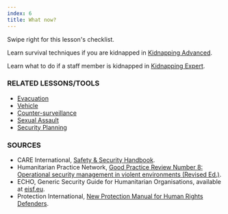 ```yaml
---
index: 6
title: What now?
---
```

Swipe right for this lesson's checklist.

Learn survival techniques if you are kidnapped in [Kidnapping Advanced](umbrella://travel/kidnapping/advanced).

Learn what to do if a staff member is kidnapped in [Kidnapping Expert](umbrella://travel/kidnapping/expert).

### RELATED LESSONS/TOOLS

*   [Evacuation](umbrella://operations/evacuation)
*   [Vehicle](umbrella://travel/vehicles)
*   [Counter-surveillance](umbrella://operations/counter/surveillance/beginner)
*   [Sexual Assault](umbrella://operations/sexual-assault)
*   [Security Planning](umbrella://assess-your-risk/security-planning)

### SOURCES

*   CARE International, [Safety & Security Handbook](https://www.eisf.eu/wp-content/uploads/2014/09/0614-Macpherson-2004-CARE-International-Safety-and-Security-Handbook.pdf).
*   Humanitarian Practice Network, [Good Practice Review Number 8: Operational security management in violent environments (Revised Ed.)](http://odihpn.org/wp-content/uploads/2010/11/GPR_8_revised2.pdf).
*   ECHO, Generic Security Guide for Humanitarian Organisations, available at [eisf.eu](https://www.eisf.eu/library/generic-security-guide-for-humanitarian-organisations/).
*   Protection International, [New Protection Manual for Human Rights Defenders](https://www.protectioninternational.org/en/node/1106).